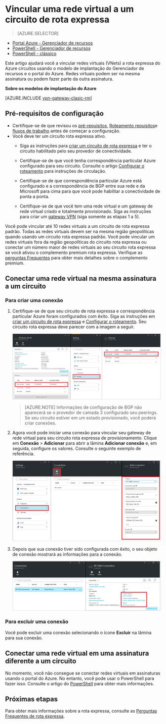 <properties
   pageTitle="Vincular uma rede virtual a um circuito de rota expressa usando o modelo de implantação do Gerenciador de recursos e o portal do Azure | Microsoft Azure"
   description="Este documento fornece uma visão geral de como vincular redes virtuais (VNets) a rota expressa circuitos."
   services="expressroute"
   documentationCenter="na"
   authors="cherylmc"
   manager="carmonm"
   editor=""
   tags="azure-resource-manager"/>
<tags
   ms.service="expressroute"
   ms.devlang="na"
   ms.topic="article"
   ms.tgt_pltfrm="na"
   ms.workload="infrastructure-services"
   ms.date="10/10/2016"
   ms.author="cherylmc" />

# <a name="link-a-virtual-network-to-an-expressroute-circuit"></a>Vincular uma rede virtual a um circuito de rota expressa

> [AZURE.SELECTOR]
- [Portal Azure - Gerenciador de recursos](expressroute-howto-linkvnet-portal-resource-manager.md)
- [PowerShell - Gerenciador de recursos](expressroute-howto-linkvnet-arm.md)
- [PowerShell - clássico](expressroute-howto-linkvnet-classic.md)



Este artigo ajudará você a vincular redes virtuais (VNets) a rota expressa do Azure circuitos usando o modelo de implantação do Gerenciador de recursos e o portal do Azure. Redes virtuais podem ser na mesma assinatura ou podem fazer parte da outra assinatura.


**Sobre os modelos de implantação do Azure**

[AZURE.INCLUDE [vpn-gateway-clasic-rm](../../includes/vpn-gateway-classic-rm-include.md)]

## <a name="configuration-prerequisites"></a>Pré-requisitos de configuração

- Certifique-se de que revisou os [pré-requisitos](expressroute-prerequisites.md), [Roteamento requisitos](expressroute-routing.md)e [fluxos de trabalho](expressroute-workflows.md) antes de começar a configuração.
- Você deve ter um circuito rota expressa ativo.
    - Siga as instruções para [criar um circuito de rota expressa](expressroute-howto-circuit-arm.md) e ter o circuito habilitado pelo seu provedor de conectividade.

    - Certifique-se de que você tenha correspondência particular Azure configurado para seu circuito. Consulte o artigo [Configurar o roteamento](expressroute-howto-routing-portal-resource-manager.md) para instruções de circulação.

    - Certifique-se de que correspondência particular Azure está configurado e a correspondência de BGP entre sua rede e da Microsoft para cima para que você pode habilitar a conectividade de ponta a ponta.

    - Certifique-se de que você tem uma rede virtual e um gateway de rede virtual criado e totalmente provisionado. Siga as instruções para criar um [gateway VPN](../articles/vpn-gateway/vpn-gateway-howto-site-to-site-resource-manager-portal.md) (siga somente as etapas 1 a 5).

Você pode vincular até 10 redes virtuais a um circuito de rota expressa padrão. Todas as redes virtuais devem ser na mesma região geopolíticas quando usando um circuito rota expressa padrão. Você pode vincular um redes virtuais fora da região geopolíticas do circuito rota expressa ou conectar um número maior de redes virtuais ao seu circuito rota expressa se você ativou o complemento premium rota expressa. Verifique as [perguntas Frequentes](expressroute-faqs.md) para obter mais detalhes sobre o complemento premium.

## <a name="connect-a-virtual-network-in-the-same-subscription-to-a-circuit"></a>Conectar uma rede virtual na mesma assinatura a um circuito


### <a name="to-create-a-connection"></a>Para criar uma conexão

1. Certifique-se de que seu circuito de rota expressa e correspondência particular Azure foram configurados com êxito. Siga as instruções em [criar um circuito de rota expressa](expressroute-howto-circuit-arm.md) e [Configurar o roteamento](expressroute-howto-routing-arm.md). Seu circuito rota expressa deve parecer com a imagem a seguir.

    ![Captura de tela de circuito de rota expressa](./media/expressroute-howto-linkvnet-portal-resource-manager/routing1.png)

    >[AZURE.NOTE] Informações de configuração de BGP não aparecerá se o provedor de camada 3 configurado seu peerings. Se seu circuito estiver em um estado provisionado, você poderá criar conexões.

2. Agora você pode iniciar uma conexão para vincular seu gateway de rede virtual para seu circuito rota expressa de provisionamento. Clique em **Conexão** > **Adicionar** para abrir a lâmina **Adicionar conexão** e, em seguida, configure os valores. Consulte o seguinte exemplo de referência.


    ![Adicionar a captura de tela de conexão](./media/expressroute-howto-linkvnet-portal-resource-manager/samesub1.png)  


3. Depois que sua conexão tiver sido configurada com êxito, o seu objeto de conexão mostrará as informações para a conexão.

    ![Captura de tela de objeto de Conexão](./media/expressroute-howto-linkvnet-portal-resource-manager/samesub2.png)


### <a name="to-delete-a-connection"></a>Para excluir uma conexão

Você pode excluir uma conexão selecionando o ícone **Excluir** na lâmina para sua conexão.

## <a name="connect-a-virtual-network-in-a-different-subscription-to-a-circuit"></a>Conectar uma rede virtual em uma assinatura diferente a um circuito

No momento, você não consegue se conectar redes virtuais em assinaturas usando o portal do Azure. No entanto, você pode usar o PowerShell para fazer isso. Consulte o artigo do [PowerShell](expressroute-howto-linkvnet-arm.md) para obter mais informações.

## <a name="next-steps"></a>Próximas etapas

Para obter mais informações sobre a rota expressa, consulte as [Perguntas Frequentes de rota expressa](expressroute-faqs.md).
